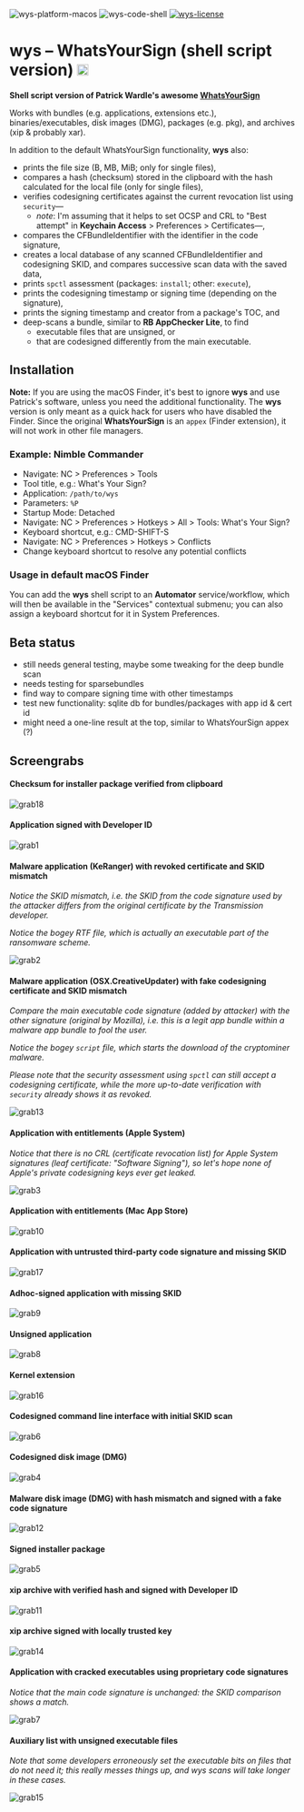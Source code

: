 ![wys-platform-macos](https://img.shields.io/badge/platform-macOS-lightgrey.svg)
![wys-code-shell](https://img.shields.io/badge/code-shell-yellow.svg)
[![wys-license](http://img.shields.io/badge/license-MIT+-blue.svg)](https://github.com/JayBrown/wys-WhatsYourSign-shell-script-version/blob/master/LICENSE)

# wys – WhatsYourSign (shell script version) <img src="https://github.com/JayBrown/wys-WhatsYourSign-shell-script-version/blob/master/img/jb-img.png" height="20px"/>

**Shell script version of Patrick Wardle's awesome [WhatsYourSign](https://github.com/objective-see/WhatsYourSign)**

Works with bundles (e.g. applications, extensions etc.), binaries/executables, disk images (DMG), packages (e.g. pkg), and archives (xip & probably xar).

In addition to the default WhatsYourSign functionality, **wys** also:

* prints the file size (B, MB, MiB; only for single files),
* compares a hash (checksum) stored in the clipboard with the hash calculated for the local file (only for single files),
* verifies codesigning certificates against the current revocation list using `security`—
  * *note*: I'm assuming that it helps to set OCSP and CRL to "Best attempt" in **Keychain Access** > Preferences > Certificates—,
* compares the CFBundleIdentifier with the identifier in the code signature,
* creates a local database of any scanned CFBundleIdentifier and codesigning SKID, and compares successive scan data with the saved data,
* prints `spctl` assessment (packages: `install`; other: `execute`),
* prints the codesigning timestamp or signing time (depending on the signature),
* prints the signing timestamp and creator from a package's TOC, and
* deep-scans a bundle, similar to **RB AppChecker Lite**, to find
  * executable files that are unsigned, or
  * that are codesigned differently from the main executable.

## Installation
**Note:** If you are using the macOS Finder, it's best to ignore **wys** and use Patrick's software, unless you need the additional functionality. The **wys** version is only meant as a quick hack for users who have disabled the Finder. Since the original **WhatsYourSign** is an `appex` (Finder extension), it will not work in other file managers.

### Example: Nimble Commander
* Navigate: NC > Preferences > Tools
* Tool title, e.g.: What's Your Sign?
* Application: `/path/to/wys`
* Parameters: `%P`
* Startup Mode: Detached
* Navigate: NC > Preferences > Hotkeys > All > Tools: What's Your Sign?
* Keyboard shortcut, e.g.: CMD-SHIFT-S
* Navigate: NC > Preferences > Hotkeys > Conflicts
* Change keyboard shortcut to resolve any potential conflicts

### Usage in default macOS Finder
You can add the **wys** shell script to an **Automator** service/workflow, which will then be available in the "Services" contextual submenu; you can also assign a keyboard shortcut for it in System Preferences.

## Beta status
* still needs general testing, maybe some tweaking for the deep bundle scan
* needs testing for sparsebundles
* find way to compare signing time with other timestamps
* test new functionality: sqlite db for bundles/packages with app id & cert id
* might need a one-line result at the top, similar to WhatsYourSign appex (?)

## Screengrabs

#### Checksum for installer package verified from clipboard

![grab18](https://github.com/JayBrown/wys-WhatsYourSign-shell-script-version/blob/master/img/grab_wys-verify.jpg)

#### Application signed with Developer ID

![grab1](https://github.com/JayBrown/wys-WhatsYourSign-shell-script-version/blob/master/img/grab_wys-app.jpg)

#### Malware application (KeRanger) with revoked certificate and SKID mismatch
*Notice the SKID mismatch, i.e. the SKID from the code signature used by the attacker differs from the original certificate by the Transmission developer.*

*Notice the bogey RTF file, which is actually an executable part of the ransomware scheme.*

![grab2](https://github.com/JayBrown/wys-WhatsYourSign-shell-script-version/blob/master/img/grab_wys-malware.jpg)

#### Malware application (OSX.CreativeUpdater) with fake codesigning certificate and SKID mismatch
*Compare the main executable code signature (added by attacker) with the other signature (original by Mozilla), i.e. this is a legit app bundle within a malware app bundle to fool the user.*

*Notice the bogey `script` file, which starts the download of the cryptominer malware.*

*Please note that the security assessment using `spctl` can still accept a codesigning certificate, while the more up-to-date verification with `security` already shows it as revoked.*

![grab13](https://github.com/JayBrown/wys-WhatsYourSign-shell-script-version/blob/master/img/grab_wys-malware2.jpg)

#### Application with entitlements (Apple System)

*Notice that there is no CRL (certificate revocation list) for Apple System signatures (leaf certificate: "Software Signing"), so let's hope none of Apple's private codesigning keys ever get leaked.*

![grab3](https://github.com/JayBrown/wys-WhatsYourSign-shell-script-version/blob/master/img/grab_wys-app-entitlements.jpg)

#### Application with entitlements (Mac App Store)

![grab10](https://github.com/JayBrown/wys-WhatsYourSign-shell-script-version/blob/master/img/grab_wys-app-mas.jpg)

#### Application with untrusted third-party code signature and missing SKID

![grab17](https://github.com/JayBrown/wys-WhatsYourSign-shell-script-version/blob/master/img/grab_wys-app-3rdparty.jpg)

#### Adhoc-signed application with missing SKID

![grab9](https://github.com/JayBrown/wys-WhatsYourSign-shell-script-version/blob/master/img/grab_wys-app-adhoc.jpg)

#### Unsigned application

![grab8](https://github.com/JayBrown/wys-WhatsYourSign-shell-script-version/blob/master/img/grab_wys-app-unsigned.jpg)

#### Kernel extension

![grab16](https://github.com/JayBrown/wys-WhatsYourSign-shell-script-version/blob/master/img/grab_wys-kext.jpg)

#### Codesigned command line interface with initial SKID scan

![grab6](https://github.com/JayBrown/wys-WhatsYourSign-shell-script-version/blob/master/img/grab_wys-binary.jpg)

#### Codesigned disk image (DMG)

![grab4](https://github.com/JayBrown/wys-WhatsYourSign-shell-script-version/blob/master/img/grab_wys-dmg.jpg)

#### Malware disk image (DMG) with hash mismatch and signed with a fake code signature

![grab12](https://github.com/JayBrown/wys-WhatsYourSign-shell-script-version/blob/master/img/grab_wys-dmgfake.jpg)

#### Signed installer package

![grab5](https://github.com/JayBrown/wys-WhatsYourSign-shell-script-version/blob/master/img/grab_wys-pkg.jpg)

#### xip archive with verified hash and signed with Developer ID

![grab11](https://github.com/JayBrown/wys-WhatsYourSign-shell-script-version/blob/master/img/grab_wys-xip.jpg)

#### xip archive signed with locally trusted key

![grab14](https://github.com/JayBrown/wys-WhatsYourSign-shell-script-version/blob/master/img/grab_wys-xip-user.jpg)

#### Application with cracked executables using proprietary code signatures
*Notice that the main code signature is unchanged: the SKID comparison shows a match.*

![grab7](https://github.com/JayBrown/wys-WhatsYourSign-shell-script-version/blob/master/img/grab_wys-app-cracked.jpg)

#### Auxiliary list with unsigned executable files
*Note that some developers erroneously set the executable bits on files that do not need it; this really messes things up, and *wys* scans will take longer in these cases.*

![grab15](https://github.com/JayBrown/wys-WhatsYourSign-shell-script-version/blob/master/img/grab_wys-app-cracked-aux.jpg)
